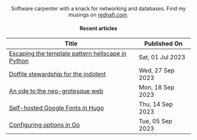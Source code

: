 <div align="center">

Software carpenter with a knack for networking and databases. Find my musings on
<a href="https://rednafi.com/" rel="me">rednafi.com</a>.
<div>

#### Recent articles

| Title | Published On |
| ----- | ------------ |
| [Escaping the template pattern hellscape in Python](https://rednafi.com/python/escape_template_pattern/) | Sat, 01 Jul 2023 |
| [Dotfile stewardship for the indolent](https://rednafi.com/misc/dotfile_stewarding_for_the_indolent/) | Wed, 27 Sep 2023 |
| [An ode to the neo-grotesque web](https://rednafi.com/zephyr/an_ode_to_the_neo_grotesque_web/) | Mon, 18 Sep 2023 |
| [Self-hosted Google Fonts in Hugo](https://rednafi.com/misc/self_hosted_google_fonts_in_hugo/) | Thu, 14 Sep 2023 |
| [Configuring options in Go](https://rednafi.com/go/configure_options/) | Tue, 05 Sep 2023 |
